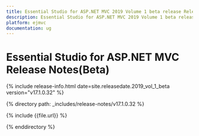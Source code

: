 ```yaml
---
title: Essential Studio for ASP.NET MVC 2019 Volume 1 beta release Release Notes  
description: Essential Studio for ASP.NET MVC 2019 Volume 1 beta release Release Notes  
platform: ejmvc
documentation: ug
---
```


# Essential Studio for ASP.NET MVC  Release Notes(Beta)  

{% include release-info.html date=site.releasedate.2019_vol_1_beta  version="v17.1.0.32" %} 


{% directory path: _includes/release-notes/v17.1.0.32 %}

{% include {{file.url}} %}

{% enddirectory %}